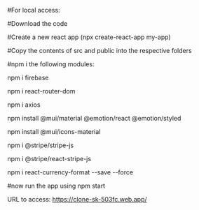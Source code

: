 #For local access: 

#Download the code

#Create a new react app (npx create-react-app my-app)

#Copy the contents of src and public into the respective folders

#npm i the following modules:

npm i firebase

npm i react-router-dom

npm i axios

npm install @mui/material @emotion/react @emotion/styled

npm install @mui/icons-material

npm i @stripe/stripe-js

npm i @stripe/react-stripe-js

npm i react-currency-format --save --force

#now run the app using npm start

URL to access:
  https://clone-sk-503fc.web.app/
